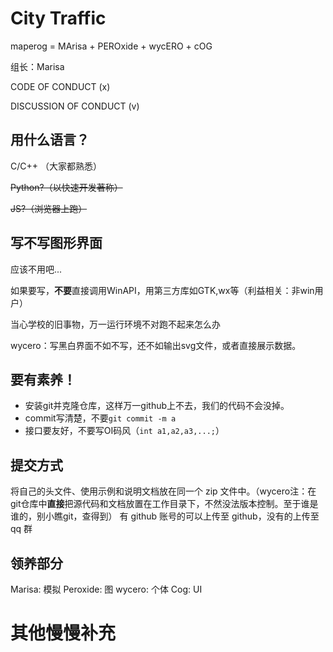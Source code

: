 # City Traffic

maperog = MArisa + PEROxide + wycERO + cOG

组长：Marisa

CODE OF CONDUCT (x)

DISCUSSION OF CONDUCT (v)

## 用什么语言？

C/C++ （大家都熟悉）

~~Python?（以快速开发著称）~~

~~JS?（浏览器上跑）~~

## 写不写图形界面

应该不用吧...

如果要写，**不要**直接调用WinAPI，用第三方库如GTK,wx等（利益相关：非win用户）

当心学校的旧事物，万一运行环境不对跑不起来怎么办

wycero：写黑白界面不如不写，还不如输出svg文件，或者直接展示数据。

## 要有素养！

- 安装git并克隆仓库，这样万一github上不去，我们的代码不会没掉。
- commit写清楚，不要`git commit -m a`
- 接口要友好，不要写OI码风（`int a1,a2,a3,...;`）

## 提交方式
将自己的头文件、使用示例和说明文档放在同一个 zip 文件中。（wycero注：在git仓库中**直接**把源代码和文档放置在工作目录下，不然没法版本控制。至于谁是谁的，别小瞧git，查得到）
有 github 账号的可以上传至 github，没有的上传至 qq 群

## 领养部分
Marisa: 模拟
Peroxide: 图
wycero: 个体
Cog: UI

# 其他慢慢补充
